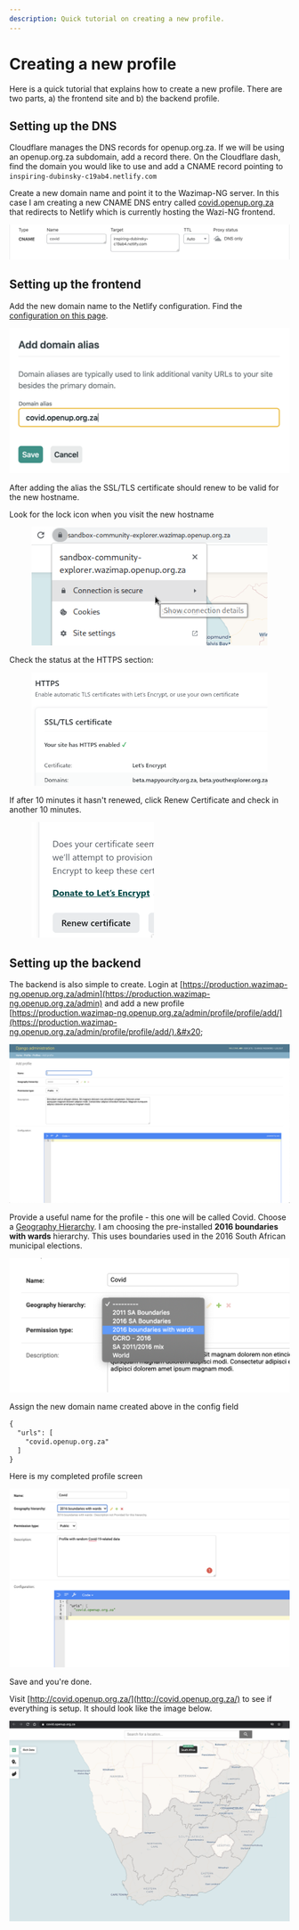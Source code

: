 ```yaml
---
description: Quick tutorial on creating a new profile.
---
```


# Creating a new profile

Here is a quick tutorial that explains how to create a new profile. There are two parts, a) the frontend site and b) the backend profile.

## Setting up the DNS

Cloudflare manages the DNS records for openup.org.za. If we will be using an openup.org.za subdomain, add a record there. On the Cloudflare dash, find the domain you would like to use and add a CNAME record pointing to `inspiring-dubinsky-c19ab4.netlify.com`

Create a new domain name and point it to the Wazimap-NG server. In this case I am creating a new CNAME DNS entry called [covid.openup.org.za](https://covid.openup.org.za) that redirects to Netlify which is currently hosting the Wazi-NG frontend.

![Adding a CNAME DNS entry](<../.gitbook/assets/Screen Shot 2020-09-12 at 09.16.37.png>)

## Setting up the frontend

Add the new domain name to the Netlify configuration. Find the [configuration on this page](https://app.netlify.com/sites/wazimap-production/settings/domain).

![Create a new domain alias on Netlify](<../.gitbook/assets/Screen Shot 2020-09-12 at 09.21.53.png>)

After adding the alias the SSL/TLS certificate should renew to be valid for the new hostname.

Look for the lock icon when you visit the new hostname

<figure><img src="../.gitbook/assets/Screenshot_2023-04-21_15-03-37.png" alt=""><figcaption></figcaption></figure>

Check the status at the HTTPS section:

<figure><img src="../.gitbook/assets/Screenshot_2023-04-21_15-01-53.png" alt=""><figcaption></figcaption></figure>

If after 10 minutes it hasn't renewed, click Renew Certificate and check in another 10 minutes.

<figure><img src="../.gitbook/assets/Screenshot_2023-04-21_15-02-43.png" alt=""><figcaption></figcaption></figure>

## Setting up the backend

The backend is also simple to create. Login at [https://production.wazimap-ng.openup.org.za/admin](https://production.wazimap-ng.openup.org.za/admin) and add a new profile [https://production.wazimap-ng.openup.org.za/admin/profile/profile/add/](https://production.wazimap-ng.openup.org.za/admin/profile/profile/add/).&#x20;

![](<../.gitbook/assets/Screen Shot 2020-09-12 at 09.12.33.png>)

Provide a useful name for the profile - this one will be called Covid. Choose a [Geography Hierarchy](../system-architecture/geography-hierarchies.md). I am choosing the pre-installed **2016 boundaries with wards** hierarchy. This uses boundaries used in the 2016 South African municipal elections.

![](<../.gitbook/assets/Screen Shot 2020-09-12 at 09.24.39.png>)

Assign the new domain name created above in the config field

```
{
  "urls": [
    "covid.openup.org.za"
  ]
}
```

Here is my completed profile screen

![](<../.gitbook/assets/Screen Shot 2020-09-12 at 09.30.57.png>)

Save and you're done.

Visit [http://covid.openup.org.za/](http://covid.openup.org.za/) to see if everything is setup. It should look like the image below.

![](<../.gitbook/assets/Screen Shot 2020-09-12 at 09.32.29.png>)
